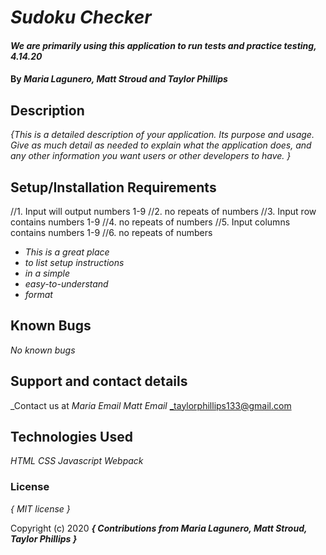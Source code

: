 # _Sudoku Checker_

#### _We are primarily using this application to run tests and practice testing, 4.14.20_

#### By _**Maria Lagunero, Matt Stroud and Taylor Phillips**_

## Description

_{This is a detailed description of your application. Its purpose and usage.  Give as much detail as needed to explain what the application does, and any other information you want users or other developers to have. }_

## Setup/Installation Requirements

//1. Input will output numbers 1-9
//2. no repeats of numbers
//3. Input row contains numbers 1-9
//4. no repeats of numbers
//5. Input columns contains numbers 1-9
//6. no repeats of numbers


* _This is a great place_
* _to list setup instructions_
* _in a simple_
* _easy-to-understand_
* _format_


## Known Bugs

_No known bugs_

## Support and contact details

_Contact us at 
_Maria Email_
_Matt Email_
_taylorphillips133@gmail.com

## Technologies Used

_HTML_
_CSS_
_Javascript_
_Webpack_

### License

*{ MIT license }*

Copyright (c) 2020 **_{ Contributions from Maria Lagunero, Matt Stroud, Taylor Phillips }_** 
